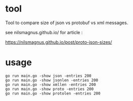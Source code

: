 
# tool

Tool to compare size of json vs protobuf vs xml messages.

see nilsmagnus.github.io/ for article :

https://nilsmagnus.github.io/post/proto-json-sizes/

# usage

    go run main.go -show json -entries 200
    go run main.go -show jsonlen -entries 200
    go run main.go -show xmllen -entries 200
    go run main.go -show proto -entries 200
    go run main.go -show protolen -entries 200